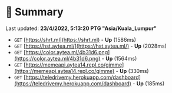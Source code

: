 # 📖 Summary
Last updated: **23/4/2022, 5:13:20 PTG "Asia/Kuala_Lumpur"**

- `GET` [https://shrt.ml](https://shrt.ml) - **Up** (1586ms)
- `GET` [https://hst.aytea.ml/](https://hst.aytea.ml/) - **Up** (2028ms)
- `GET` [https://color.aytea.ml/4b31d6.png](https://color.aytea.ml/4b31d6.png) - **Up** (1564ms)
- `GET` [https://memeapi.aytea14.repl.co/gimme](https://memeapi.aytea14.repl.co/gimme) - **Up** (330ms)
- `GET` [https://teledrivemy.herokuapp.com/dashboard](https://teledrivemy.herokuapp.com/dashboard) - **Up** (185ms)
